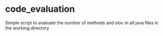 # code_evaluation

Simple script to evaluate the number of methods and sloc in all java files in the working directory
